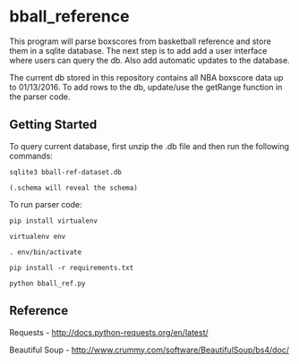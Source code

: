 # bball_reference

This program will parse boxscores from basketball reference and store them in a sqlite database. The next step is to add add a user interface where users can query the db. Also add automatic updates to the database.

The current db stored in this repository contains all NBA boxscore data up to 01/13/2016. To add rows to the db, update/use the getRange function in the parser code.    

Getting Started
---------------
To query current database, first unzip the .db file and then run the following commands:

    sqlite3 bball-ref-dataset.db

    (.schema will reveal the schema)

To run parser code: 

    pip install virtualenv

    virtualenv env

    . env/bin/activate

    pip install -r requirements.txt

    python bball_ref.py

Reference
---------
Requests -
http://docs.python-requests.org/en/latest/

Beautiful Soup - 
http://www.crummy.com/software/BeautifulSoup/bs4/doc/

